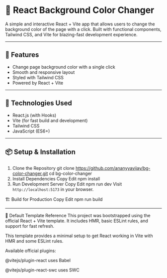 # 🎨 React Background Color Changer

A simple and interactive React + Vite app that allows users to change the background color of the page with a click. Built with functional components, Tailwind CSS, and Vite for blazing-fast development experience.

---

## 🚀 Features

- Change page background color with a single click
- Smooth and responsive layout
- Styled with Tailwind CSS
- Powered by React + Vite

---

## 🧰 Technologies Used

- React.js (with Hooks)
- Vite (for fast build and development)
- Tailwind CSS
- JavaScript (ES6+)

---
## 📦 Setup & Installation

### 
1. Clone the Repository
git clone https://github.com/ananyyavijay/bg-color-changer.git
cd bg-color-changer
2. Install Dependencies
Copy
Edit
npm install
3. Run Development Server
Copy
Edit
npm run dev
Visit `http://localhost:5173` in your browser.

🏗️ Build for Production
Copy
Edit
npm run build

---

📄 Default Template Reference
This project was bootstrapped using the official React + Vite template.
It includes HMR, basic ESLint rules, and support for fast refresh.

This template provides a minimal setup to get React working in Vite with HMR and some ESLint rules.

Available official plugins:

@vitejs/plugin-react uses Babel

@vitejs/plugin-react-swc uses SWC
